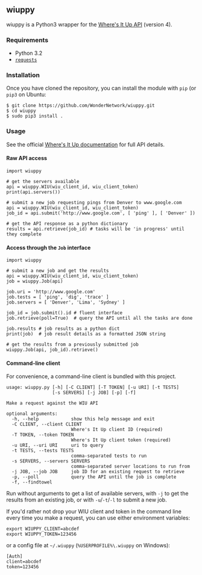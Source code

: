 ## wiuppy
wiuppy is a Python3 wrapper for the
[Where's It Up API](https://api.wheresitup.com) (version 4).

### Requirements

- Python 3.2
- [`requests`](http://docs.python-requests.org/)

### Installation

Once you have cloned the repository, you can install the module with `pip` (or
`pip3` on Ubuntu:

```
$ git clone https://github.com/WonderNetwork/wiuppy.git
$ cd wiuppy
$ sudo pip3 install .
```

### Usage

See the official [Where's It Up documentation](https://api.wheresitup.com/docs)
for full API details.

#### Raw API access

```{python}
import wiuppy

# get the servers available
api = wiuppy.WIU(wiu_client_id, wiu_client_token)
print(api.servers())

# submit a new job requesting pings from Denver to www.google.com
api = wiuppy.WIU(wiu_client_id, wiu_client_token)
job_id = api.submit('http://www.google.com', [ 'ping' ], [ 'Denver' ])

# get the API response as a python dictionary
results = api.retrieve(job_id) # tasks will be 'in progress' until they complete
```

#### Access through the `Job` interface

```{python}
import wiuppy

# submit a new job and get the results
api = wiuppy.WIU(wiu_client_id, wiu_client_token)
job = wiuppy.Job(api)

job.uri = 'http://www.google.com'
job.tests = [ 'ping', 'dig', 'trace' ]
job.servers = [ 'Denver', 'Lima', 'Sydney' ]

job_id = job.submit().id # fluent interface
job.retrieve(poll=True)  # query the API until all the tasks are done

job.results # job results as a python dict
print(job)  # job result details as a formatted JSON string

# get the results from a previously submitted job
wiuppy.Job(api, job_id).retrieve()
```

#### Command-line client

For convenience, a command-line client is bundled with this project.

```
usage: wiuppy.py [-h] [-C CLIENT] [-T TOKEN] [-u URI] [-t TESTS]
                 [-s SERVERS] [-j JOB] [-p] [-f]

Make a request against the WIU API

optional arguments:
  -h, --help            show this help message and exit
  -C CLIENT, --client CLIENT
                        Where's It Up client ID (required)
  -T TOKEN, --token TOKEN
                        Where's It Up client token (required)
  -u URI, --uri URI     uri to query
  -t TESTS, --tests TESTS
                        comma-separated tests to run
  -s SERVERS, --servers SERVERS
                        comma-separated server locations to run from
  -j JOB, --job JOB     job ID for an existing request to retrieve
  -p, --poll            query the API until the job is complete
  -f, --findtowel
```
Run without arguments to get a list of available servers, with `-j` to get the
results from an existing job, or with `-u`/`-t`/`-l` to submit a new job.

If you'd rather not drop your WIU client and token in the command line every
time you make a request, you can use either environment variables:
```{sh}
export WIUPPY_CLIENT=abcdef
export WIUPPY_TOKEN=123456
```
or a config file at `~/.wiuppy` (`%USERPROFILE%\.wiuppy` on Windows):
```{ini}
[Auth]
client=abcdef
token=123456
```
